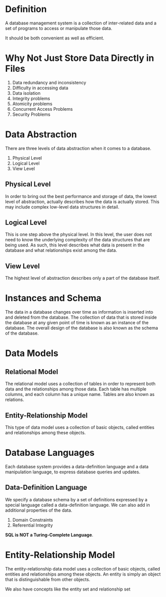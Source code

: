 # Definition
A database management system is a collection of inter-related data and a set of programs to access or manipulate those data.

It should be both convenient as well as efficient.
# Why Not Just Store Data Directly in Files
1. Data redundancy and inconsistency
2. Difficulty in accessing data
3. Data isolation
4. Integrity problems
5. Atomicity problems
6. Concurrent Access Problems
7. Security Problems
# Data Abstraction
There are three levels of data abstraction when it comes to a database.
1. Physical Level
2. Logical Level
3. View Level
## Physical Level
In order to bring out the best performance and storage of data, the lowest level of abstraction, actually describes how the data is actually stored. This may include complex low-level data structures in detail.
## Logical Level
This is one step above the physical level. In this level, the user does not need to know the underlying complexity of the data structures that are being used. As such, this level describes what data is present in the database and what relationships exist among the data.
## View Level
The highest level of abstraction describes only a part of the database itself.
# Instances and Schema
The data in a database changes over time as information is inserted into and deleted from the database. The collection of data that is stored inside the database at any given point of time is known as an instance of the database. The overall design of the database is also known as the schema of the database.
# Data Models
## Relational Model
The relational model uses a collection of tables in order to represent both data and the relationships among those data. Each table has multiple columns, and each column has a unique name. Tables are also known as relations. 
## Entity-Relationship Model
This type of data model uses a collection of basic objects, called entities and relationships among these objects.
# Database Languages
Each database system provides a data-definition language and a data manipulation language, to express database queries and updates. 
## Data-Definition Language
We specify a database schema by a set of definitions expressed by a special language called a data-definition language. We can also add in additional properties of the data.
1. Domain Constraints
2. Referential Integrity

**SQL is NOT a Turing-Complete Language**.
# Entity-Relationship Model
The entity-relationship data model uses a collection of basic objects, called entities and relationships among these objects. An entity is simply an object that is distinguishable from other objects. 

We also have concepts like the entity set and relationship set 
